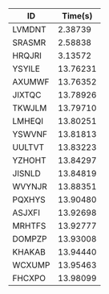 |ID|Time(s)|
|-|-|
|LVMDNT|2.38739|
|SRASMR|2.58838|
|HRQJRI|3.13572|
|YSYILE|13.76231|
|AXUMWF|13.76352|
|JIXTQC|13.78926|
|TKWJLM|13.79710|
|LMHEQI|13.80251|
|YSWVNF|13.81813|
|UULTVT|13.83223|
|YZHOHT|13.84297|
|JISNLD|13.84819|
|WVYNJR|13.88351|
|PQXHYS|13.90480|
|ASJXFI|13.92698|
|MRHTFS|13.92777|
|DOMPZP|13.93008|
|KHAKAB|13.94440|
|WCXUMP|13.95463|
|FHCXPO|13.98099|
